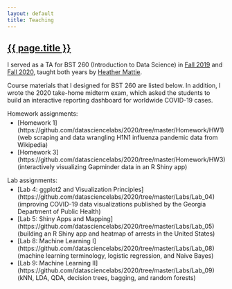 ```yaml
---
layout: default
title: Teaching
---
```


<h2><a href="{{ page.url }}" style="color:inherit">{{ page.title }}</a></h2>

I served as a TA for BST 260 (Introduction to Data Science) in [Fall 2019](https://github.com/datasciencelabs/2019) and [Fall 2020](https://github.com/datasciencelabs/2020), taught both years by [Heather Mattie](https://www.hsph.harvard.edu/heather-mattie/). 

Course materials that I designed for BST 260 are listed below. In addition, I wrote the 2020 take-home midterm exam, which asked the students to build an interactive reporting dashboard for worldwide COVID-19 cases. 

Homework assignments: 
<ul style="margin-bottom:0; margin-top:-10px">
<li>[Homework 1](https://github.com/datasciencelabs/2020/tree/master/Homework/HW1) (web scraping and data wrangling H1N1 influenza pandemic data from Wikipedia)</li>
<li>[Homework 3](https://github.com/datasciencelabs/2020/tree/master/Homework/HW3) (interactively visualizing Gapminder data in an R Shiny app)</li>
</ul>

Lab assignments: 
<ul style="margin-bottom:0; margin-top:-10px">
<li>[Lab 4:  ggplot2 and Visualization Principles](https://github.com/datasciencelabs/2020/tree/master/Labs/Lab_04) (improving COVID-19 data visualizations published by the Georgia Department of Public Health)</li>
<li>[Lab 5: Shiny Apps and Mapping](https://github.com/datasciencelabs/2020/tree/master/Labs/Lab_05) (building an R Shiny app and heatmap of arrests in the United States)</li>
<li>[Lab 8: Machine Learning I](https://github.com/datasciencelabs/2020/tree/master/Labs/Lab_08) (machine learning terminology, logistic regression, and Naive Bayes)</li>
<li>[Lab 9: Machine Learning II](https://github.com/datasciencelabs/2020/tree/master/Labs/Lab_09) (kNN, LDA, QDA, decision trees, bagging, and random forests)</li>
</ul>
